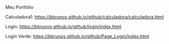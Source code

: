 Meu Portfólio

Calculadora1: <a>https://bbrunos.github.io/github/calculadora/calculadora.html</a>

Login: <a>https://bbrunos.github.io/github/login/index.html</a>

Login Verde: <a>https://bbrunos.github.io/github/Page_Login/index.html</a>
